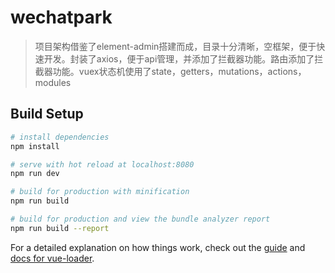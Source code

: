 # wechatpark

> 项目架构借鉴了element-admin搭建而成，目录十分清晰，空框架，便于快速开发。封装了axios，便于api管理，并添加了拦截器功能。路由添加了拦截器功能。vuex状态机使用了state，getters，mutations，actions，modules

## Build Setup

``` bash
# install dependencies
npm install

# serve with hot reload at localhost:8080
npm run dev

# build for production with minification
npm run build

# build for production and view the bundle analyzer report
npm run build --report
```

For a detailed explanation on how things work, check out the [guide](http://vuejs-templates.github.io/webpack/) and [docs for vue-loader](http://vuejs.github.io/vue-loader).
